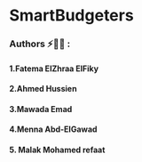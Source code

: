 # SmartBudgeters
### Authors ⚡👨‍💻 :
#### 1.Fatema ElZhraa ElFiky
#### 2.Ahmed Hussien
#### 3.Mawada Emad
#### 4.Menna Abd-ElGawad
#### 5. Malak Mohamed refaat

